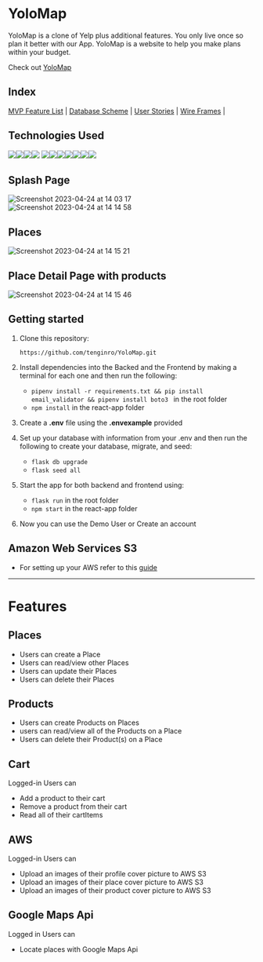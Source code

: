 # YoloMap

YoloMap is a clone of Yelp plus additional features. You only live once so plan it better with our App. YoloMap is a website to help you make plans within your budget.

Check out [YoloMap](https://yolomap.onrender.com/)

## Index

[MVP Feature List](https://github.com/tenginro/YoloMap/wiki/Features) |
[Database Scheme](https://github.com/tenginro/YoloMap/wiki/Database-Schema-and-Backend-Routes) |
[User Stories](https://github.com/tenginro/YoloMap/wiki/User-Stories) |
[Wire Frames](https://github.com/tenginro/YoloMap/wiki/Wireframes) |

## Technologies Used

<img src="https://img.shields.io/badge/Python-3.9-blue?style=for-the-badge&logo=python&logoColor=white" /><img src="https://img.shields.io/badge/JavaScript-323330?style=for-the-badge&logo=javascript&logoColor=F7DF1E" /><img src="https://img.shields.io/badge/Node.js-339933?style=for-the-badge&logo=nodedotjs&logoColor=white" /><img src="https://img.shields.io/badge/Flask-000000?style=for-the-badge&logo=flask&logoColor=white" />
<img src="https://img.shields.io/badge/PostgreSQL-316192?style=for-the-badge&logo=postgresql&logoColor=white" /><img src="https://img.shields.io/badge/HTML5-E34F26?style=for-the-badge&logo=html5&logoColor=white" /><img src="https://img.shields.io/badge/CSS3-1572B6?style=for-the-badge&logo=css3&logoColor=white" /><img src="https://img.shields.io/badge/React-20232A?style=for-the-badge&logo=react&logoColor=61DAFB" /><img src="https://img.shields.io/badge/Redux-593D88?style=for-the-badge&logo=redux&logoColor=white" /><img src="https://img.shields.io/badge/GitHub-100000?style=for-the-badge&logo=github&logoColor=white" /><img src="https://img.shields.io/badge/Render-41B883?style=for-the-badge&logo=render&logoColor=white)" />

## Splash Page

![Screenshot 2023-04-24 at 14 03 17](https://user-images.githubusercontent.com/108156588/234081442-4e9c39f9-28bc-4651-ad65-eec34990c0e0.png)
![Screenshot 2023-04-24 at 14 14 58](https://user-images.githubusercontent.com/108156588/234081514-9b2ee038-9c9c-44dc-83d6-1fa174f22b77.png)

## Places

![Screenshot 2023-04-24 at 14 15 21](https://user-images.githubusercontent.com/108156588/234081585-c0c237ba-d851-4c3e-824d-cf57dd1c4fd7.png)

## Place Detail Page with products

![Screenshot 2023-04-24 at 14 15 46](https://user-images.githubusercontent.com/108156588/234081658-6bb78c01-6e31-40c6-b3c5-42cb94f960e9.png)

## Getting started

1. Clone this repository:

   `https://github.com/tenginro/YoloMap.git`

2. Install dependencies into the Backed and the Frontend by making a terminal for each one and then run the following:

   - `pipenv install -r requirements.txt && pip install email_validator && pipenv install boto3 ` in the root folder
   - `npm install` in the react-app folder

3. Create a **.env** file using the **.envexample** provided

4. Set up your database with information from your .env and then run the following to create your database, migrate, and seed:

   - `flask db upgrade`
   - `flask seed all`

5. Start the app for both backend and frontend using:

   - `flask run` in the root folder
   - `npm start` in the react-app folder

6. Now you can use the Demo User or Create an account

## Amazon Web Services S3

- For setting up your AWS refer to this [guide](https://github.com/jdrichardsappacad/aws-s3-pern-demo)

---

# Features

## Places

- Users can create a Place
- Users can read/view other Places
- Users can update their Places
- Users can delete their Places

## Products

- Users can create Products on Places
- users can read/view all of the Products on a Place
- Users can delete their Product(s) on a Place

## Cart

Logged-in Users can

- Add a product to their cart
- Remove a product from their cart
- Read all of their cartItems

## AWS

Logged-in Users can

- Upload an images of their profile cover picture to AWS S3
- Upload an images of their place cover picture to AWS S3
- Upload an images of their product cover picture to AWS S3

## Google Maps Api

Logged in Users can

- Locate places with Google Maps Api
